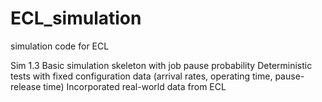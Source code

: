 # ECL_simulation
 simulation code for ECL


Sim 1.3
Basic simulation skeleton with job pause probability
Deterministic tests with fixed configuration data 
(arrival rates, operating time, pause-release time)
Incorporated real-world data from ECL
